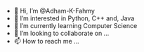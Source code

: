 - 👋 Hi, I’m @Adham-K-Fahmy
- 👀 I’m interested in Python, C++ and, Java
- 🌱 I’m currently learning Computer Science
- 💞️ I’m looking to collaborate on ...
- 📫 How to reach me ...

<!---
Adham-K-Fahmy/Adham-K-Fahmy is a ✨ special ✨ repository because its `README.md` (this file) appears on your GitHub profile.
You can click the Preview link to take a look at your changes.
--->
